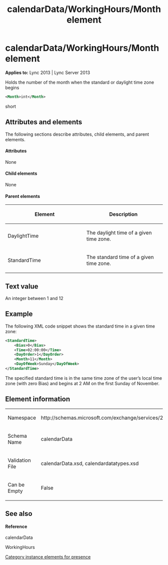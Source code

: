 ﻿---
title: calendarData/WorkingHours/Month element
TOCTitle: calendarData/WorkingHours/Month element
ms:assetid: 07cac0c2-2070-4f82-af54-d9d8db7d8f5b
ms:mtpsurl: https://msdn.microsoft.com/en-us/library/Dn454706(v=office.15)
ms:contentKeyID: 57093393
ms.date: 07/24/2014
mtps_version: v=office.15
dev_langs:
- xml
---

# calendarData/WorkingHours/Month element


**Applies to:** Lync 2013 | Lync Server 2013

Holds the number of the month when the standard or daylight time zone begins

``` xml
<Month>int</Month>
```

short

## Attributes and elements

The following sections describe attributes, child elements, and parent elements.

#### Attributes

None

#### Child elements

None

#### Parent elements

<table>
<colgroup>
<col style="width: 50%" />
<col style="width: 50%" />
</colgroup>
<thead>
<tr class="header">
<th><p>Element</p></th>
<th><p>Description</p></th>
</tr>
</thead>
<tbody>
<tr class="odd">
<td><p>DaylightTime</p></td>
<td><p>The daylight time of a given time zone.</p></td>
</tr>
<tr class="even">
<td><p>StandardTime</p></td>
<td><p>The standard time of a given time zone.</p></td>
</tr>
</tbody>
</table>


## Text value

An integer between 1 and 12

## Example

The following XML code snippet shows the standard time in a given time zone:

``` xml
<StandardTime>
    <Bias>0</Bias>
    <Time>02:00:00</Time>
    <DayOrder>1</DayOrder>
    <Month>11</Month>
    <DayOfWeek>Sunday</DayOfWeek>
</StandardTime>
```

The specified standard time is in the same time zone of the user’s local time zone (with zero Bias) and begins at 2 AM on the first Sunday of November.

## Element information

<table>
<colgroup>
<col style="width: 50%" />
<col style="width: 50%" />
</colgroup>
<tbody>
<tr class="odd">
<td><p>Namespace</p></td>
<td><p>http://schemas.microsoft.com/exchange/services/2006/types</p></td>
</tr>
<tr class="even">
<td><p>Schema Name</p></td>
<td><p>calendarData</p></td>
</tr>
<tr class="odd">
<td><p>Validation File</p></td>
<td><p>calendarData.xsd, calendardatatypes.xsd</p></td>
</tr>
<tr class="even">
<td><p>Can be Empty</p></td>
<td><p>False</p></td>
</tr>
</tbody>
</table>


## See also

#### Reference

calendarData

WorkingHours

[Category instance elements for presence](category-instance-elements-for-presence.md)

